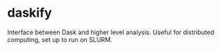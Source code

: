# daskify

Interface between Dask and higher level analysis. Useful for distributed computing, set up to run on SLURM.
